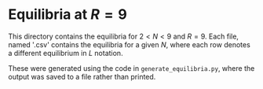 
# Equilibria at $R = 9$

This directory contains the equilibria for $2 < N < 9$ and $R = 9$. Each file, named '<N>.csv' contains the equilibria for a given $N$, where each row denotes a different equilibrium in $L$ notation.

These were generated using the code in `generate_equilibria.py`, where the output was saved to a file rather than printed.
        